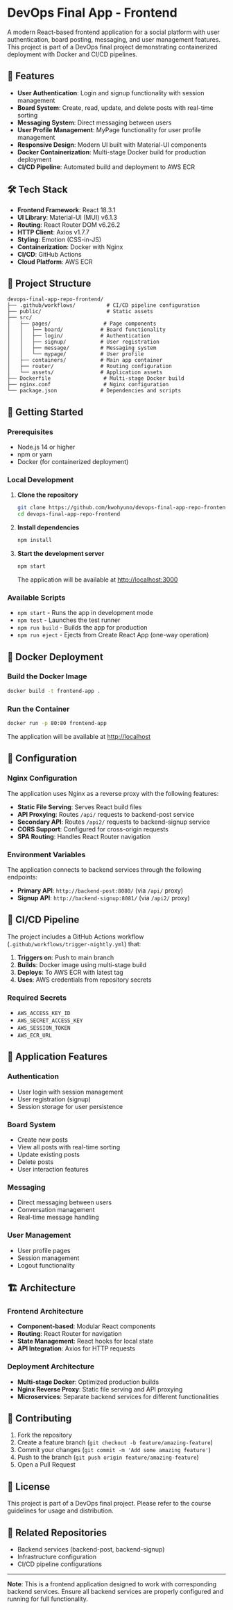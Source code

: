 # DevOps Final App - Frontend

A modern React-based frontend application for a social platform with user authentication, board posting, messaging, and user management features. This project is part of a DevOps final project demonstrating containerized deployment with Docker and CI/CD pipelines.

## 🚀 Features

- **User Authentication**: Login and signup functionality with session management
- **Board System**: Create, read, update, and delete posts with real-time sorting
- **Messaging System**: Direct messaging between users
- **User Profile Management**: MyPage functionality for user profile management
- **Responsive Design**: Modern UI built with Material-UI components
- **Docker Containerization**: Multi-stage Docker build for production deployment
- **CI/CD Pipeline**: Automated build and deployment to AWS ECR

## 🛠️ Tech Stack

- **Frontend Framework**: React 18.3.1
- **UI Library**: Material-UI (MUI) v6.1.3
- **Routing**: React Router DOM v6.26.2
- **HTTP Client**: Axios v1.7.7
- **Styling**: Emotion (CSS-in-JS)
- **Containerization**: Docker with Nginx
- **CI/CD**: GitHub Actions
- **Cloud Platform**: AWS ECR

## 📁 Project Structure

```
devops-final-app-repo-frontend/
├── .github/workflows/          # CI/CD pipeline configuration
├── public/                     # Static assets
├── src/
│   ├── pages/                 # Page components
│   │   ├── board/            # Board functionality
│   │   ├── login/            # Authentication
│   │   ├── signup/           # User registration
│   │   ├── message/          # Messaging system
│   │   └── mypage/           # User profile
│   ├── containers/           # Main app container
│   ├── router/               # Routing configuration
│   └── assets/               # Application assets
├── Dockerfile                 # Multi-stage Docker build
├── nginx.conf                 # Nginx configuration
└── package.json              # Dependencies and scripts
```

## 🚀 Getting Started

### Prerequisites

- Node.js 14 or higher
- npm or yarn
- Docker (for containerized deployment)

### Local Development

1. **Clone the repository**
   ```bash
   git clone https://github.com/kwohyuno/devops-final-app-repo-frontend.git
   cd devops-final-app-repo-frontend
   ```

2. **Install dependencies**
   ```bash
   npm install
   ```

3. **Start the development server**
   ```bash
   npm start
   ```

   The application will be available at [http://localhost:3000](http://localhost:3000)

### Available Scripts

- `npm start` - Runs the app in development mode
- `npm test` - Launches the test runner
- `npm run build` - Builds the app for production
- `npm run eject` - Ejects from Create React App (one-way operation)

## 🐳 Docker Deployment

### Build the Docker Image

```bash
docker build -t frontend-app .
```

### Run the Container

```bash
docker run -p 80:80 frontend-app
```

The application will be available at [http://localhost](http://localhost)

## 🔧 Configuration

### Nginx Configuration

The application uses Nginx as a reverse proxy with the following features:

- **Static File Serving**: Serves React build files
- **API Proxying**: Routes `/api/` requests to backend-post service
- **Secondary API**: Routes `/api2/` requests to backend-signup service
- **CORS Support**: Configured for cross-origin requests
- **SPA Routing**: Handles React Router navigation

### Environment Variables

The application connects to backend services through the following endpoints:

- **Primary API**: `http://backend-post:8080/` (via `/api/` proxy)
- **Signup API**: `http://backend-signup:8081/` (via `/api2/` proxy)

## 🔄 CI/CD Pipeline

The project includes a GitHub Actions workflow (`.github/workflows/trigger-nightly.yml`) that:

1. **Triggers on**: Push to main branch
2. **Builds**: Docker image using multi-stage build
3. **Deploys**: To AWS ECR with latest tag
4. **Uses**: AWS credentials from repository secrets

### Required Secrets

- `AWS_ACCESS_KEY_ID`
- `AWS_SECRET_ACCESS_KEY`
- `AWS_SESSION_TOKEN`
- `AWS_ECR_URL`

## 📱 Application Features

### Authentication
- User login with session management
- User registration (signup)
- Session storage for user persistence

### Board System
- Create new posts
- View all posts with real-time sorting
- Update existing posts
- Delete posts
- User interaction features

### Messaging
- Direct messaging between users
- Conversation management
- Real-time message handling

### User Management
- User profile pages
- Session management
- Logout functionality

## 🏗️ Architecture

### Frontend Architecture
- **Component-based**: Modular React components
- **Routing**: React Router for navigation
- **State Management**: React hooks for local state
- **API Integration**: Axios for HTTP requests

### Deployment Architecture
- **Multi-stage Docker**: Optimized production builds
- **Nginx Reverse Proxy**: Static file serving and API proxying
- **Microservices**: Separate backend services for different functionalities

## 🤝 Contributing

1. Fork the repository
2. Create a feature branch (`git checkout -b feature/amazing-feature`)
3. Commit your changes (`git commit -m 'Add some amazing feature'`)
4. Push to the branch (`git push origin feature/amazing-feature`)
5. Open a Pull Request

## 📄 License

This project is part of a DevOps final project. Please refer to the course guidelines for usage and distribution.

## 🔗 Related Repositories

- Backend services (backend-post, backend-signup)
- Infrastructure configuration
- CI/CD pipeline configurations

---

**Note**: This is a frontend application designed to work with corresponding backend services. Ensure all backend services are properly configured and running for full functionality.
